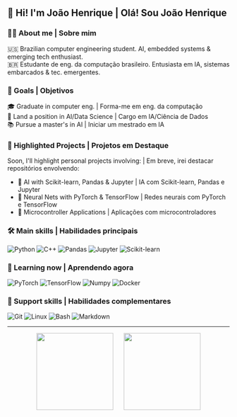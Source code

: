## 👋 Hi! I'm João Henrique | Olá! Sou João Henrique

### 👨‍💻 About me | Sobre mim
🇺🇸 Brazilian computer engineering student. AI, embedded systems & emerging tech enthusiast.  
🇧🇷 Estudante de eng. da computação brasileiro. Entusiasta em IA, sistemas embarcados & tec. emergentes.

### 🎯 Goals | Objetivos
🎓 Graduate in computer eng. | Forma-me em eng. da computação<br>
💼 Land a position in AI/Data Science | Cargo em IA/Ciência de Dados<br>
📚 Pursue a master's in AI | Iniciar um mestrado em IA

### 🚧 Highlighted Projects | Projetos em Destaque
Soon, I'll highlight personal projects involving: | Em breve, irei destacar repositórios envolvendo:
- 🔎 AI with Scikit-learn, Pandas & Jupyter | IA com Scikit-learn, Pandas e Jupyter
- 🧠 Neural Nets with PyTorch & TensorFlow | Redes neurais com PyTorch e TensorFlow 
- 🔌 Microcontroller Applications | Aplicações com microcontroladores
  
### 🛠️ Main skills | Habilidades principais
![Python](https://img.shields.io/badge/Python-3776AB.svg?style=for-the-badge&logo=Python&logoColor=white)
![C++](https://img.shields.io/badge/C%2B%2B-00599C?style=for-the-badge&logo=c%2B%2B&logoColor=white)
![Pandas](https://img.shields.io/badge/pandas-150458.svg?style=for-the-badge&logo=pandas&logoColor=white)
![Jupyter](https://img.shields.io/badge/Jupyter-F37626.svg?style=for-the-badge&logo=Jupyter&logoColor=white)
![Scikit-learn](https://img.shields.io/badge/Scikit--learn-F7931E.svg?style=for-the-badge&logo=scikit-learn&logoColor=white)


### 🔭 Learning now | Aprendendo agora

![PyTorch](https://img.shields.io/badge/PyTorch-EE4C2C.svg?style=for-the-badge&logo=PyTorch&logoColor=white)
![TensorFlow](https://img.shields.io/badge/TensorFlow-FF6F00.svg?style=for-the-badge&logo=TensorFlow&logoColor=white)
![Numpy](https://img.shields.io/badge/NumPy-013243.svg?style=for-the-badge&logo=NumPy&logoColor=white)
![Docker](https://img.shields.io/badge/Docker-2496ED.svg?style=for-the-badge&logo=Docker&logoColor=white)

### 🧰 Support skills | Habilidades complementares

![Git](https://img.shields.io/badge/Git-F05032.svg?style=for-the-badge&logo=Git&logoColor=white)
![Linux](https://img.shields.io/badge/Linux-FCC624.svg?style=for-the-badge&logo=Linux&logoColor=black)
![Bash](https://img.shields.io/badge/GNU%20Bash-4EAA25.svg?style=for-the-badge&logo=GNU-Bash&logoColor=white)
![Markdown](https://img.shields.io/badge/Markdown-000000.svg?style=for-the-badge&logo=Markdown&logoColor=white)

---
<div align="center">
  <img height="174" src="https://github-readme-stats.vercel.app/api?username=joaohgp-dev&show_icons=true&theme=gotham&hide_border=true" />
    &nbsp;&nbsp;&nbsp;&nbsp;
  <img height="174" src="https://github-readme-stats.vercel.app/api/top-langs/?username=joaohgp-dev&size_weight=0.5&count_weight=0.5&theme=gotham&layout=compact&card_width=320&hide_border=true" />
</div>
